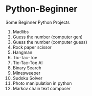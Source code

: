 # Python-Beginner
Some Beginner Python Projects

1. Madlibs
2. Guess the number (computer gen)
3. Guess the number (computer guess)
4. Rock paper scissor
5. Hangman
6. Tic-Tac-Toe
7. Tic-Tac-Toe AI
8. Binary Search
9. Minesweeper
10. Sudoku Solver
11. Photo manipulation in python
12. Markov chain text composer
